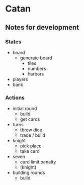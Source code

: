 # Catan

## Notes for development

### States

- board
	- generate board
		- tiles
		- numbers
		- harbors
- players
- bank

### Actions

- initial round
	- build
	- get cards
- turns
	- throw dice
	- trade / build
- knight
	- pick place
	- take card
- seven
	- card limit penalty
	- (knight)
- building rounds
	- build